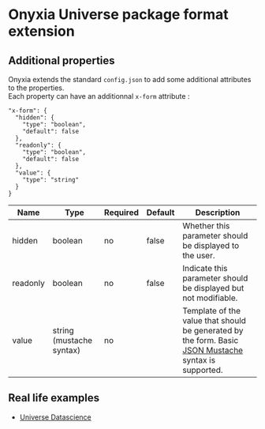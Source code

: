 # Onyxia Universe package format extension

## Additional properties

Onyxia extends the standard `config.json` to add some additional attributes to the properties.  
Each property can have an additionnal `x-form` attribute :

```
"x-form": {
  "hidden": {
    "type": "boolean",
    "default": false
  },
  "readonly": {
    "type": "boolean",
    "default": false
  },
  "value": {
    "type": "string"
  }
}
```

| Name     | Type                     | Required | Default | Description                                                                                                                         |
| -------- | ------------------------ | -------- | ------- | ----------------------------------------------------------------------------------------------------------------------------------- |
| hidden  | boolean                  | no       | false    | Whether this parameter should be displayed to the user.                                                                             |
| readonly | boolean                  | no       | false   | Indicate this parameter should be displayed but not modifiable.                                                                     |
| value    | string (mustache syntax) | no       |         | Template of the value that should be generated by the form. Basic [JSON Mustache](https://mustache.github.io/) syntax is supported. |

## Real life examples

- [Universe Datascience](https://github.com/InseeFrLab/Universe-Datascience)
